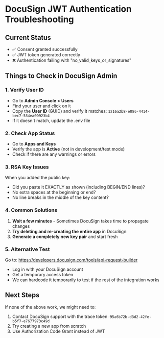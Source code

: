 # DocuSign JWT Authentication Troubleshooting

## Current Status
- ✅ Consent granted successfully
- ✅ JWT token generated correctly
- ❌ Authentication failing with "no_valid_keys_or_signatures"

## Things to Check in DocuSign Admin

### 1. Verify User ID
- Go to **Admin Console > Users**
- Find your user and click on it
- Copy the **User ID** (GUID) and verify it matches: `1216a2b8-e086-4414-bec7-584ea09923b4`
- If it doesn't match, update the .env file

### 2. Check App Status
- Go to **Apps and Keys**
- Verify the app is **Active** (not in development/test mode)
- Check if there are any warnings or errors

### 3. RSA Key Issues
When you added the public key:
- Did you paste it EXACTLY as shown (including BEGIN/END lines)?
- No extra spaces at the beginning or end?
- No line breaks in the middle of the key content?

### 4. Common Solutions
1. **Wait a few minutes** - Sometimes DocuSign takes time to propagate changes
2. **Try deleting and re-creating the entire app** in DocuSign
3. **Generate a completely new key pair** and start fresh

### 5. Alternative Test
Go to: https://developers.docusign.com/tools/api-request-builder
- Log in with your DocuSign account
- Get a temporary access token
- We can hardcode it temporarily to test if the rest of the integration works

## Next Steps
If none of the above work, we might need to:
1. Contact DocuSign support with the trace token: `95a6b72b-d3d2-42fe-b5f7-e7677973c49d`
2. Try creating a new app from scratch
3. Use Authorization Code Grant instead of JWT
